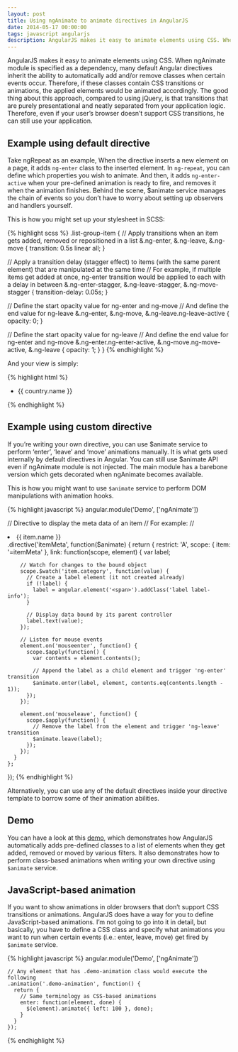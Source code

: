 ```yaml
---
layout: post
title: Using ngAnimate to animate directives in AngularJS
date: 2014-05-17 00:00:00
tags: javascript angularjs
description: AngularJS makes it easy to animate elements using CSS. When ngAnimate module is specified as a dependency, many default Angular directives inherit the ability to automatically add and/or remove classes when certain events occur.
---
```


AngularJS makes it easy to animate elements using CSS. When ngAnimate module is specified as a dependency, many default Angular directives inherit the ability to automatically add and/or remove classes when certain events occur. Therefore, if these classes contain CSS transitions or animations, the applied elements would be animated accordingly. The good thing about this approach, compared to using jQuery, is that transitions that are purely presentational and neatly separated from your application logic. Therefore, even if your user’s browser doesn’t support CSS transitions, he can still use your application.

## Example using default directive

Take ngRepeat as an example, When the directive inserts a new element on a page, it adds `ng-enter` class to the inserted element. In `ng-repeat`, you can define which properties you wish to animate. And then, it adds `ng-enter-active` when your pre-defined animation is ready to fire, and removes it when the animation finishes. Behind the scene, $animate service manages the chain of events so you don’t have to worry about setting up observers and handlers yourself.

This is how you might set up your stylesheet in SCSS:

{% highlight scss %}
.list-group-item {
  // Apply transitions when an item gets added, removed or repositioned in a list
  &.ng-enter,
  &.ng-leave,
  &.ng-move {
    transition: 0.5s linear all;
  }

  // Apply a transition delay (stagger effect) to items (with the same parent element) that are manipulated at the same time
  // For example, if multiple items get added at once, ng-enter transition would be applied to each with a delay in between
  &.ng-enter-stagger,
  &.ng-leave-stagger,
  &.ng-move-stagger {
    transition-delay: 0.05s;
  }

  // Define the start opacity value for ng-enter and ng-move
  // And define the end value for ng-leave
  &.ng-enter,
  &.ng-move,
  &.ng-leave.ng-leave-active {
    opacity: 0;
  }

  // Define the start opacity value for ng-leave
  // And define the end value for ng-enter and ng-move
  &.ng-enter.ng-enter-active,
  &.ng-move.ng-move-active,
  &.ng-leave {
    opacity: 1;
  }
}
{% endhighlight %}

And your view is simply:

{% highlight html %}
<ul>
  <li ng-repeat="country in countries" class="list-group-item">
    {{ country.name }}
  </li>
</ul>
{% endhighlight %}

## Example using custom directive

If you’re writing your own directive, you can use $animate service to perform ‘enter’, ‘leave’ and ‘move’ animations manually. It is what gets used internally by default directives in Angular. You can still use $animate API even if ngAnimate module is not injected. The main module has a barebone version which gets decorated when ngAnimate becomes available.

This is how you might want to use `$animate` service to perform DOM manipulations with animation hooks.

{% highlight javascript %}
angular.module('Demo', ['ngAnimate'])

  // Directive to display the meta data of an item
  // For example:
  // <li item-meta="item">{{ item.name }}</li>
  .directive('itemMeta', function($animate) {
    return {
      restrict: 'A',
      scope: {
        item: '=itemMeta'
      },
      link: function(scope, element) {
        var label;

        // Watch for changes to the bound object
        scope.$watch('item.category', function(value) {
          // Create a label element (it not created already)
          if (!label) {
            label = angular.element('<span>').addClass('label label-info');
          }

          // Display data bound by its parent controller
          label.text(value);
        });

        // Listen for mouse events
        element.on('mouseenter', function() {
          scope.$apply(function() {
            var contents = element.contents();

            // Append the label as a child element and trigger 'ng-enter' transition
            $animate.enter(label, element, contents.eq(contents.length - 1));
          });
        });

        element.on('mouseleave', function() {
          scope.$apply(function() {
            // Remove the label from the element and trigger 'ng-leave' transition
            $animate.leave(label);
          });
        });
      }
    };
  });
{% endhighlight %}

Alternatively, you can use any of the default directives inside your directive template to borrow some of their animation abilities.

## Demo

You can have a look at this [demo](http://jsfiddle.net/dyfchin/dY34f/), which demonstrates how AngularJS automatically adds pre-defined classes to a list of elements when they get added, removed or moved by various filters. It also demonstrates how to perform class-based animations when writing your own directive using `$animate` service.

## JavaScript-based animation

If you want to show animations in older browsers that don’t support CSS transitions or animations. AngularJS does have a way for you to define JavaScript-based animations. I’m not going to go into it in detail, but basically, you have to define a CSS class and specify what animations you want to run when certain events (i.e.: enter, leave, move) get fired by `$animate` service.

{% highlight javascript %}
angular.module('Demo', ['ngAnimate'])

    // Any element that has .demo-animation class would execute the following
    .animation('.demo-animation', function() {
      return {
        // Same terminology as CSS-based animations
        enter: function(element, done) {
          $(element).animate({ left: 100 }, done);
        }
      }
    });
{% endhighlight %}
